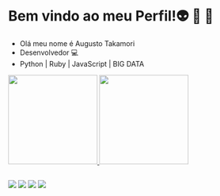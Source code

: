 # Bem vindo ao meu Perfil!👽 👾 🤖
 - Olá meu nome é Augusto Takamori
 - Desenvolvedor  💻 
 - Python | Ruby | JavaScript | BIG DATA

 <div>
  <a href="https://github.com/Cledylson">
  <img height="180em" src="https://github-readme-stats.vercel.app/api?username=Cledylson&show_icons=true&theme=dracula&include_all_commits=true&count_private=true"/>
  <img height="180em" src="https://github-readme-stats.vercel.app/api/top-langs/?username=Cledylson&layout=compact&langs_count=7&theme=dracula"/>
</div>
  
  ##
  
<div>
 <a href=https://www.facebook.com/augusto.takamori/ target="_blank" rel="external"><img src="https://img.shields.io/badge/Facebook-1877F2?style=for-the-badge&logo=facebook&logoColor=white" target="_blank" rel="external"></a>
  <a href=https://www.instagram.com/augustotakamori target="_blank"><img src="https://img.shields.io/badge/-Instagram-%23E4405F?style=for-the-badge&logo=instagram&logoColor=white" target="_blank"></a>
  <a href="https://www.linkedin.com/in/cledylson-takamori-75780241/ target="_blank"><img src="https://img.shields.io/badge/-LinkedIn-%230077B5?style=for-the-badge&logo=linkedin&logoColor=white" target="_blank"></a> 
  <a href="https://cledylson.github.io/HTML/"><img src="https://img.shields.io/badge/-Portifolio-brightgreen target="blank"></a>
</div>
